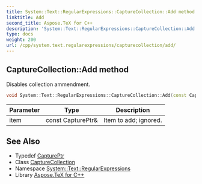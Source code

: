 ```yaml
---
title: System::Text::RegularExpressions::CaptureCollection::Add method
linktitle: Add
second_title: Aspose.TeX for C++
description: 'System::Text::RegularExpressions::CaptureCollection::Add method. Disables collection ammendment in C++.'
type: docs
weight: 200
url: /cpp/system.text.regularexpressions/capturecollection/add/
---
```

## CaptureCollection::Add method


Disables collection ammendment.

```cpp
void System::Text::RegularExpressions::CaptureCollection::Add(const CapturePtr &item) override
```


| Parameter | Type | Description |
| --- | --- | --- |
| item | const CapturePtr\& | Item to add; ignored. |

## See Also

* Typedef [CapturePtr](../../captureptr/)
* Class [CaptureCollection](../)
* Namespace [System::Text::RegularExpressions](../../)
* Library [Aspose.TeX for C++](../../../)
